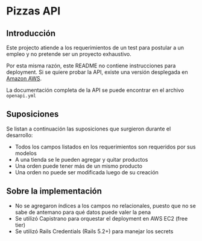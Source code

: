 # Pizzas API

## Introducción
Este projecto atiende a los requerimientos de un test para postular
a un empleo y no pretende ser un proyecto exhaustivo.

Por esta misma razón, este README no contiene instrucciones para deployment. 
Si se quiere probar la API, existe una versión desplegada en [Amazon AWS](http://ec2-54-202-152-62.us-west-2.compute.amazonaws.com]).

La documentación completa de la API se puede encontrar en el archivo `openapi.yml`

## Suposiciones
Se listan a continuación las suposiciones que surgieron durante el desarrollo:

- Todos los campos listados en los requerimientos son requeridos por sus modelos
- A una tienda se le pueden agregar y quitar productos
- Una orden puede tener más de un mismo producto
- Una orden no puede ser modificada luego de su creación

## Sobre la implementación
- No se agregaron índices a los campos no relacionales, puesto que no se
sabe de antemano para qué datos puede valer la pena
- Se utilizó Capistrano para orquestar el deployment en AWS EC2 (free tier)
- Se utilizó Rails Credentials (Rails 5.2+) para manejar los secrets
